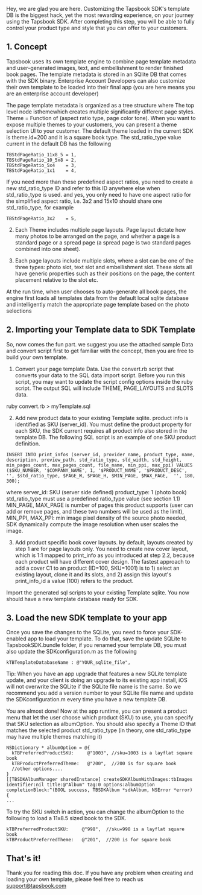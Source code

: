 Hey, we are glad you are here. Customizing the Tapsbook SDK's template DB is the biggest hack, yet the most rewarding experience, on your journey using the Tapsbook SDK. After completing this step, you will be able to fully control your product type and style that you can offer to your customers.

## 1. Concept

Tapsbook uses its own template engine to combine page template metadata and user-generated images, text, and embellishment to render finished book pages. The template metadata is stored in an SQlite DB that comes with the SDK binary. Enterprise Account Developers can also customize their own template to be loaded into their final app (you are here means you are an enterprise account developer)

The page template metadata is organized as a tree structure where The top level node isthemewhich creates multiple significantly different page styles. Theme = Function of (aspect ratio type, page color tone). When you want to expose multiple themes to your customers, you can present a theme selection UI to your customer. The default theme loaded in the current SDK is theme.id=200 and it is a square book type. The std_ratio_type value current in the default DB has the following
````
TBStdPageRatio_11x8_5 = 1,
TBStdPageRatio_10_5x8 = 2,
TBStdPageRatio_5x4    = 3,
TBStdPageRatio_1x1    = 4,
````

If you need more than these predefined aspect ratios, you need to create a new std_ratio_type ID and refer to this ID anywhere else when std_ratio_type is used. and yes, you only need to have one aspect ratio for the simplified aspect ratio, i.e. 3x2 and 15x10 should share one std_ratio_type, for example
````
TBStdPageRatio_3x2    = 5,
````
2. Each Theme includes multiple page layouts. Page layout dictate how many photos to be arranged on the page, and whether a page is a standard page or a spread page (a spread page is two standard pages combined into one sheet).

3. Each page layouts include multiple slots, where a slot can be one of the three types: photo slot, text slot and embellishment slot. These slots all have generic properties such as their positions on the page, the content placement relative to the slot etc.

At the run time, when user chooses to auto-generate all book pages, the engine first loads all templates data from the default local sqlite database and intelligently match the appropriate page template based on the photo selections 

## 2. Importing your Template data to SDK Template
So, now comes the fun part. we suggest you use the attached sample Data and convert script first to get familiar with the concept, then you are free to build your own template.

1. Convert your page template Data. Use the convert.rb script that converts your data to the SQL data import script. Before you run this script, you may want to update the script config options inside the ruby script. The output SQL will include THEME, PAGE_LAYOUTS and SLOTS data.

ruby convert.rb > myTemplate.sql

2. Add new product data to your existing Template sqlite. product info is identified as SKU (server_id). You must define the product property for each SKU, the SDK current requires all product info also stored in the template DB. The following SQL script is an example of one SKU product definition.
````
INSERT INTO print_infos (server_id, provider_name, product_type, name, description, preview_path, std_ratio_type, std_width, std_height, min_pages_count, max_pages_count, file_name, min_ppi, max_ppi) VALUES ($SKU_NUMBER, '$COMPANY_NAME', 1, '$PRODUCT_NAME', '$PRODUCT_DESC', '', $std_ratio_type, $PAGE_W, $PAGE_H, $MIN_PAGE, $MAX_PAGE,  '', 180, 300);
````
where
server_id: SKU (server side defined)
product_type: 1 (photo book) 
std_ratio_type must use a predefined ratio_type value (see section 1.1)
MIN_PAGE, MAX_PAGE is number of pages this product supports (user can add or remove pages, and these two numbers will be used as the limit),
MIN_PPI, MAX_PPI: min image pixel density of the source photo needed, SDK dynamically compute the image resolution when user scales the image.

3. Add product specific book cover layouts. by default, layouts created by step 1 are for page layouts only. You need to create new cover layout, which is 1:1 mapped to print_info as you introduced at step 2.2, because each product will have different cover design. The fastest approach to add a cover C1 to an product (ID=100, SKU=1001) is to 1) select an existing layout, clone it and its slots, and 2) assign this layout's print_info_id  a value (100) refers to the product.       

Import the generated sql scripts to your existing Template sqlite. You now should have a new template database ready for SDK.

## 3. Load the new SDK template to your app

Once you save the changes to the SQLite, you need to force your SDK-enabled app to load your template. To do that, save the update SQLite to TapsbookSDK.bundle folder, if you renamed your template DB, you must also update the SDKconfiguration.m as the following
````
kTBTemplateDatabaseName : @"YOUR_sqlite_file",
````
Tip:  When you have an app upgrade that features a new SQLite template update, and your client is doing an upgrade to its existing app install, iOS will not overwrite the SQLite if the SQLite file name is the same. So we recommend you add a version number to your SQLite file name and update the SDKconfiguration.m every time you have a new template DB.

You are almost done! Now at the app runtime, you can present a product menu that let the user choose which product (SKU) to use, you can specify that SKU selection as albumOption. You should also specify a Theme ID that matches the selected product std_ratio_type (in theory, one std_ratio_type may have multiple themes matching it)

````
NSDictionary * albumOption = @{                                           
  kTBPreferredProductSKU:     @"1003", //sku=1003 is a layflat square book
  kTBProductPreferredTheme:   @"200",  //200 is for square book   
  //other options....                                             
}                                                                 
[[TBSDKAlbumManager sharedInstance] createSDKAlbumWithImages:tbImages identifier:nil title:@"Album" tag:0 options:albumOption completionBlock:^(BOOL success, TBSDKAlbum *sdkAlbum, NSError *error) {
...
````
To try the SKU switch in action, you can change the albumOption to the following to load a 11x8.5 sized book to the SDK. 
````
kTBPreferredProductSKU:     @"998",  //sku=998 is a layflat square book
kTBProductPreferredTheme:   @"201",  //200 is for square book
````

## That's it!
Thank you for reading this doc. If you have any problem when creating and loading your own template, please feel free to reach us support@tapsbook.com
